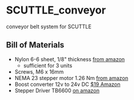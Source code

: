 # SCUTTLE_conveyor
conveyor belt system for SCUTTLE

## Bill of Materials

* Nylon 6-6 sheet, 1/8" thickness [from amazon](https://www.amazon.com/gp/product/B0070ZDGJK/ref=ppx_yo_dt_b_asin_title_o00_s00?ie=UTF8&psc=1)
    * sufficient for 3 units
* Screws, M6 x 16mm
* NEMA 23 stepper motor 1.26 Nm [from amazon](https://www.amazon.com/gp/product/B08J3MYSYQ/ref=ppx_yo_dt_b_asin_title_o06_s00?ie=UTF8&psc=1)
* Boost converter 12v to 24v DC [$19 Amazon](https://www.amazon.com/gp/product/B085Q7RYLT/ref=crt_ewc_title_dp_1?ie=UTF8&psc=1&smid=A2TKGQERXRZT6A)
* Stepper Driver TB6600 [on amazon](https://www.amazon.com/gp/product/B07GVFTHPT/ref=ppx_yo_dt_b_asin_title_o00_s00?ie=UTF8&psc=1)
